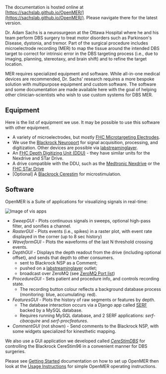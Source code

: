 The documentation is hosted online at [https://sachslab.github.io/OpenMER/](https://sachslab.github.io/OpenMER/). Please navigate there for the latest version.

Dr. Adam Sachs is a neurosurgeon at the Ottawa Hospital where he and his team perform DBS surgery to treat motor disorders such as Parkinson's Disease, dystonia, and tremor. Part of the surgical procedure includes microelectrode recording (MER) to map the tissue around the intended DBS target to correct for intrinsic error in the DBS targeting process (i.e., due to imaging, planning, stereotaxy, and brain shift) and to refine the target location.

MER requires specialized equipment and software. While all-in-one medical devices are recommended, Dr. Sachs' research requires a more bespoke solution with multipurpose equipment and custom software. The software and some documentation are made available here with the goal of helping other clinician-scientists who wish to use custom systems for DBS MER.

## Equipment

Here is the list of equipment we use. It may be possible to use this software with other equipment.

* A variety of microelectrodes, but mostly [FHC Microtargeting Electrodes](https://www.fh-co.com/product-category/microtargeting/).
* We use the [Blackrock Neuroport](https://www.blackrockmicro.com/neuroscience-research-products/neural-data-acquisition-systems/neuroport-daq-system/) for signal acquisition, processing, and digitization. Other devices are possible via [labstreaminglayer](https://labstreaminglayer.readthedocs.io/).
* An [FHC Depth Digitizing Unit (DDU)](https://www.fh-co.com/product/microtargeting-controller-power-assist-system-2-0/) - they have similar units for the Nexdrive and STar Drive.
* A drive compatible with the DDU, such as the [Medtronic Nexdrive](https://www.medicalexpo.com/prod/medtronic/product-70691-503248.html) or the [FHC STar Drive](https://www.fh-co.com/product/star-drive-motor-encoder-system/)
* [Optional] A [Blackrock Cerestim](https://www.blackrockmicro.com/neuroscience-research-products/ephys-stimulation-systems/cerestim-96-neurostimulation-system/) for microstimulation.

## Software

OpenMER is a Suite of applications for visualizing signals in real-time:

![Image of vis apps](https://github.com/SachsLab/OpenMER/blob/master/vis_apps_screenshot.PNG?raw=true)

* *SweepGUI* - Plots continuous signals in sweeps, optional high-pass filter, and sonifies a channel.
* *RasterGUI* - Plots events (i.e., spikes) in a raster plot, with event rate displayed in the corner (up to 8 sec history)
* *WaveformGUI* - Plots the waveforms of the last N threshold crossing events.
* *DepthGUI* - Displays the depth readout from the drive (including optional offset), and sends that depth to other consumers.
  * sent to Blackrock NSP as a Comment;
  * pushed on a [labstreaminglayer](https://github.com/sccn/labstreaminglayer) outlet;
  * broadcast over ZeroMQ (see [ZeroMQ Port list](for-developers.md#interprocess-communication))
* *ProcedureGUI* - Sets patient and procedure info, and controls recording state.
  * The recording button colour reflects a background database process (monitoring: blue, accumulating: red).
* *FeaturesGUI* - Plots the history of raw segments or features by depth.
  * The database interaction occurs via a Django app called [SERF](https://github.com/cboulay/SERF) backed by a MySQL database.
  * Requires running MySQL database, and 2 SERF applications: *serf-cbacquire* and *serf-procfeatures*.
* *CommentGUI* (not shown) - Send comments to the Blackrock NSP, with some widgets specialized for kinesthetic mapping.

We also use a GUI application we developed called [*CereStimDBS*](https://github.com/CerebusOSS/CereStimDBS) for controlling the Blackrock CereStim96 in a convenient manner for DBS surgeries.

Please see [Getting Started](getting-started.md) documentation on how to set up OpenMER then look at the [Usage Instructions](usage-instructions.md) for simple OpenMER operating instructions.
